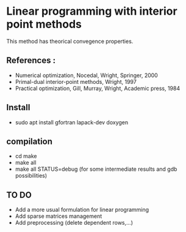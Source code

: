 # Linear programming with interior point methods


This method has theorical convegence properties.




## References :
* Numerical optimization, Nocedal, Wright, Springer, 2000
* Primal-dual interior-point methods, Wright, 1997
* Practical optimization, Gill, Murray, Wright, Academic press, 1984

## Install
* sudo apt install gfortran lapack-dev doxygen

## compilation
* cd make
* make all
* make all STATUS=debug (for some intermediate results and gdb possibilities)

## TO DO
* Add a more usual formulation for linear programming
* Add sparse matrices management
* Add preprocessing (delete dependent rows,...)
